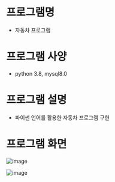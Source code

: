 # 프로그램명
  - 자동차 프로그램
 
# 프로그램 사양
  - python 3.8, mysql8.0
 
# 프로그램 설명
  - 파이썬 언어를 활용한 자동차 프로그램 구현

# 프로그램 화면
![image](https://user-images.githubusercontent.com/121483272/214465109-dd753565-17f0-458a-aacb-b6a6b0d68cbe.png)

![image](https://user-images.githubusercontent.com/121483272/214465375-0788134d-0a38-4f1b-be73-4bb4da33b282.png)
